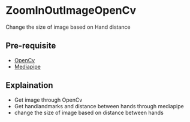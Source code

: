 # ZoomInOutImageOpenCv
Change the size of image based on Hand distance
## Pre-requisite
* [OpenCv](https://opencv.org/)
* [Mediapipe](https://google.github.io/mediapipe/)
## Explaination
* Get image through OpenCv
* Get handlandmarks and distance between hands through mediapipe
* change the size of image based on distance between hands
